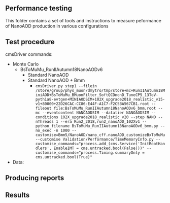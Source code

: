 ## Performance testing
This folder contains a set of tools and instructions to measure 
peformance of NanoAOD production in various configurations

## Test procedure
cmsDriver commands:
* Monte Carlo
   * BsToMuMu_RunIIAutumn18NanoAODv6
      * Standard NanoAOD
      * Standard NanoAOD + Bmm
         * ```cmsDriver.py step1 --filein /store/group/phys_muon/dmytro/tmp/store+mc+RunIIAutumn18MiniAOD+BsToMuMu_BMuonFilter_SoftQCDnonD_TuneCP5_13TeV-pythia8-evtgen+MINIAODSIM+102X_upgrade2018_realistic_v15-v1+80000+22D26CAC-CC86-E44F-A1C7-F2C5BA567CB1.root --fileout file:BsToMuMu_RunIIAutumn18NanoAODv6_bmm.root --mc --eventcontent NANOAODSIM --datatier NANOAODSIM --conditions 102X_upgrade2018_realistic_v20 --step NANO --nThreads 1 --era Run2_2018,run2_nanoAOD_102Xv1 --python_filename BsToMuMu_RunIIAutumn18NanoAODv6_bmm.py --no_exec -n 1000 --customise=Bmm5/NanoAOD/nano_cff.nanoAOD_customizeBxToMuMu --customise Validation/Performance/TimeMemoryInfo.py --customise_commands="process.add_(cms.Service('InitRootHandlers', EnableIMT = cms.untracked.bool(False)))" --customise_commands="process.Timing.summaryOnly = cms.untracked.bool(True)"```
* Data:

## Producing reports


## Results
